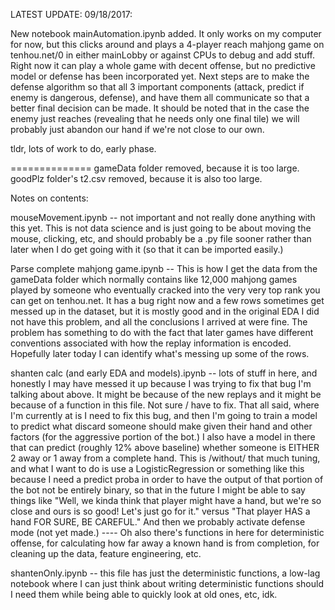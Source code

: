 LATEST UPDATE: 09/18/2017:

New notebook mainAutomation.ipynb added.  It only works on my computer for now, but this clicks around and plays a 4-player reach mahjong game on tenhou.net/0 in either mainLobby or against CPUs to debug and add stuff.  Right now it can play a whole game with decent offense, but no predictive model or defense has been incorporated yet.  Next steps are to make the defense algorithm so that all 3 important components (attack, predict if enemy is dangerous, defense), and have them all communicate so that a better final decision can be made.  It should be noted that in the case the enemy just reaches (revealing that he needs only one final tile) we will probably just abandon our hand if we're not close to our own.

tldr, lots of work to do, early phase.

==============
gameData folder removed, because it is too large.
goodPlz folder's t2.csv removed, because it is also too large.

Notes on contents:

mouseMovement.ipynb -- not important and not really done anything with this yet.  This is not data science and is just going to be about moving the mouse, clicking, etc, and should probably be a .py file sooner rather than later when I do get going with it (so that it can be imported easily.)

Parse complete mahjong game.ipynb -- This is how I get the data from the gameData folder which normally contains like 12,000 mahjong games played by someone who eventually cracked into the very very top rank you can get on tenhou.net.  It has a bug right now and a few rows sometimes get messed up in the dataset, but it is mostly good and in the original EDA I did not have this problem, and all the conclusions I arrived at were fine.  The problem has something to do with the fact that later games have different conventions associated with how the replay information is encoded. Hopefully later today I can identify what's messing up some of the rows.

shanten calc (and early EDA and models).ipynb -- lots of stuff in here, and honestly I may have messed it up because I was trying to fix that bug I'm talking about above. It might be because of the new replays and it might be because of a function in this file.  Not sure / have to fix.  That all said, where I'm currently at is I need to fix this bug, and then I'm going to train a model to predict what discard someone should make given their hand and other factors (for the aggressive portion of the bot.)  I also have a model in there that can predict (roughly 12% above baseline) whether someone is EITHER 2 away or 1 away from a complete hand.  This is /without/ that much tuning, and what I want to do is use a LogisticRegression or something like this because I need a predict proba in order to have the output of that portion of the bot not be entirely binary, so that in the future I might be able to say things like "Well, we kinda think that player might have a hand, but we're so close and ours is so good! Let's just go for it." versus "That player HAS a hand FOR SURE, BE CAREFUL."  And then we probably activate defense mode (not yet made.)   ---- Oh also there's functions in here for deterministic offense, for calculating how far away a known hand is from completion, for cleaning up the data, feature engineering, etc.

shantenOnly.ipynb -- this file has just the deterministic functions, a low-lag notebook where I can just think about writing deterministic functions should I need them while being able to quickly look at old ones, etc, idk.
